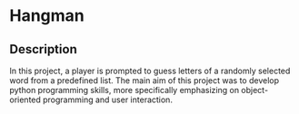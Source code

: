 # Hangman

## Description
In this project, a player is prompted to guess letters of a randomly selected word from a predefined list. The main aim of this project was to develop python programming skills, more specifically emphasizing on object-oriented programming and user interaction. 
